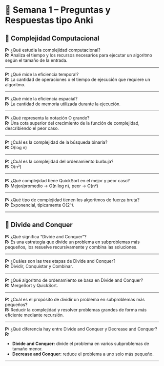 # 🧩 Semana 1 – Preguntas y Respuestas tipo Anki

## 🔹 Complejidad Computacional

**P:** ¿Qué estudia la complejidad computacional?  
**R:** Analiza el tiempo y los recursos necesarios para ejecutar un algoritmo según el tamaño de la entrada.

---

**P:** ¿Qué mide la eficiencia temporal?  
**R:** La cantidad de operaciones o el tiempo de ejecución que requiere un algoritmo.

---

**P:** ¿Qué mide la eficiencia espacial?  
**R:** La cantidad de memoria utilizada durante la ejecución.

---

**P:** ¿Qué representa la notación O grande?  
**R:** Una cota superior del crecimiento de la función de complejidad, describiendo el peor caso.

---

**P:** ¿Cuál es la complejidad de la búsqueda binaria?  
**R:** O(log n)

---

**P:** ¿Cuál es la complejidad del ordenamiento burbuja?  
**R:** O(n²)

---

**P:** ¿Qué complejidad tiene QuickSort en el mejor y peor caso?  
**R:** Mejor/promedio → O(n log n), peor → O(n²)

---

**P:** ¿Qué tipo de complejidad tienen los algoritmos de fuerza bruta?  
**R:** Exponencial, típicamente O(2ⁿ).

---

## 🔹 Divide and Conquer

**P:** ¿Qué significa “Divide and Conquer”?  
**R:** Es una estrategia que divide un problema en subproblemas más pequeños, los resuelve recursivamente y combina las soluciones.

---

**P:** ¿Cuáles son las tres etapas de Divide and Conquer?  
**R:** Dividir, Conquistar y Combinar.

---

**P:** ¿Qué algoritmo de ordenamiento se basa en Divide and Conquer?  
**R:** MergeSort y QuickSort.

---

**P:** ¿Cuál es el propósito de dividir un problema en subproblemas más pequeños?  
**R:** Reducir la complejidad y resolver problemas grandes de forma más eficiente mediante recursión.

---

**P:** ¿Qué diferencia hay entre Divide and Conquer y Decrease and Conquer?  
**R:**  
- **Divide and Conquer:** divide el problema en varios subproblemas de tamaño menor.  
- **Decrease and Conquer:** reduce el problema a uno solo más pequeño.

---

